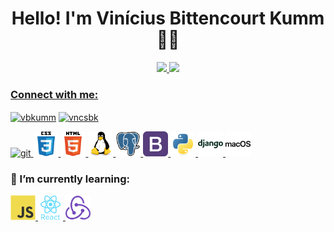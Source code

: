<h1 align="center"> Hello! I'm Vinícius Bittencourt Kumm 👨‍💻 </h1>
<div align="center">
  <a href="https://github.com/Vbkumm">
  <img height="180em" src="https://github-readme-stats.vercel.app/api?username=Vbkumm&show_icons=true&theme=dracula&include_all_commits=true&count_private=true"/>
  <img height="180em" src="https://github-readme-stats.vercel.app/api/top-langs/?username=Vbkumm&layout=compact&langs_count=7&theme=dracula"/>
</div>
 
<h3 align="left">Connect with me:</h3>
<p align="left">
<a href="https://linkedin.com/in/vbkumm" target="blank"><img align="center" src="https://cdn.jsdelivr.net/npm/simple-icons@3.0.1/icons/linkedin.svg" alt="vbkumm" height="30" width="40" /></a>
<a href="https://instagram.com/vncsbk" target="blank"><img align="center" src="https://cdn.jsdelivr.net/npm/simple-icons@3.0.1/icons/instagram.svg" alt="vncsbk" height="30" width="40" /></a>
</p>


<p align="left">
<a href="https://git-scm.com/" target="_blank">
 <img src="https://www.vectorlogo.zone/logos/git-scm/git-scm-icon.svg" alt="git" width="40" height="40"/> 
</a> 
<a href="https://www.w3schools.com/css/" target="_blank"> 
 <img src="https://raw.githubusercontent.com/devicons/devicon/master/icons/css3/css3-original-wordmark.svg" alt="css3" width="40" height="40"/> 
</a> 
<a href="https://www.w3.org/html/" target="_blank"> 
 <img src="https://raw.githubusercontent.com/devicons/devicon/master/icons/html5/html5-original-wordmark.svg" alt="html5" width="40" height="40"/> 
</a> 
<a href="https://www.linux.org/" target="_blank"> 
 <img src="https://raw.githubusercontent.com/devicons/devicon/master/icons/linux/linux-original.svg" alt="linux" width="40" height="40"/>
</a>  
<a href="https://www.postgresql.org/" target="_blank">
 <img src="https://raw.githubusercontent.com/devicons/devicon/master/icons/postgresql/postgresql-original.svg" alt="postgresql" width="40" height="40"/> 
</a> 
<a href="https://getbootstrap.com/" target="_blank"> 
 <img src="https://raw.githubusercontent.com/github/explore/80688e429a7d4ef2fca1e82350fe8e3517d3494d/topics/bootstrap/bootstrap.png" alt="bootstrap" width="40" height="40"/> 
</a>
 <a href="https://www.python.org/" target="_blank"> 
 <img src="https://raw.githubusercontent.com/devicons/devicon/master/icons/python/python-original.svg" alt="python" width="40" height="40"/> 
</a>
 <a href="https://www.djangoproject.com/" target="_blank"> 
 <img src="https://raw.githubusercontent.com/github/explore/7456fdff59816d37ef383a6c8f32a26ff7332db2/topics/django/django.png" alt="django" width="40" height="40"/> 
</a>
 <a href="https://www.apple.com/macos" target="_blank"> 
 <img src="https://raw.githubusercontent.com/github/explore/868696fc547869eb5de5add3b3695abdd43bb9dc/topics/macos/macos.png" alt="macos" width="40" height="40"/> 
</a> 
</p>

 <h3 align="left"> 🌱 I’m currently learning:</h2>
<p align="left">
<a href="https://developer.mozilla.org/en-US/docs/Web/JavaScript" target="_blank"> 
 <img src="https://raw.githubusercontent.com/devicons/devicon/master/icons/javascript/javascript-original.svg" alt="javascript" width="40" height="40"/> 
</a> 
<a href="https://reactjs.org/" target="_blank"> 
 <img src="https://raw.githubusercontent.com/devicons/devicon/master/icons/react/react-original-wordmark.svg" alt="react" width="40" height="40"/> 
</a>
 <a href="https://redux.js.org" target="_blank"> 
  <img src="https://raw.githubusercontent.com/devicons/devicon/master/icons/redux/redux-original.svg" alt="redux" width="40" height="40"/> 
 </a>
 </p>

